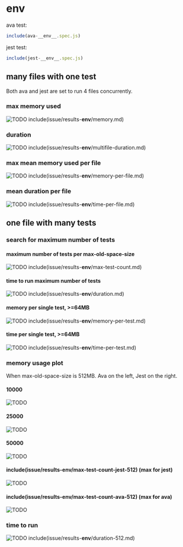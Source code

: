 <a name="__env__"/></a>

# __env__

ava test:
```javascript
include(ava-__env__.spec.js)
```

jest test:
```javascript
include(jest-__env__.spec.js)
```

## many files with one test

Both ava and jest are set to run 4 files concurrently.

### max memory used

![TODO](results-__env__/memory.png)
include(issue/results-__env__/memory.md)

### duration

![TODO](results-__env__/multifile-duration.png)
include(issue/results-__env__/multifile-duration.md)

### max mean memory used per file

![TODO](results-__env__/memory-per-file.png)
include(issue/results-__env__/memory-per-file.md)

### mean duration per file

![TODO](results-__env__/time-per-file.png)
include(issue/results-__env__/time-per-file.md)

## one file with many tests

### search for maximum number of tests

#### maximum number of tests per max-old-space-size

![TODO](results-__env__/max-test-count.png)
include(issue/results-__env__/max-test-count.md)

#### time to run maximum number of tests

![TODO](results-__env__/duration.png)
include(issue/results-__env__/duration.md)

#### memory per single test, >=64MB

![TODO](results-__env__/memory-per-test.png)
include(issue/results-__env__/memory-per-test.md)

#### time per single test, >=64MB

![TODO](results-__env__/time-per-test.png)
include(issue/results-__env__/time-per-test.md)

### memory usage plot

When max-old-space-size is 512MB.
Ava on the left, Jest on the right. 

#### 10000

![TODO](results-__env__/plot-sidebyside-512-10000.png)

#### 25000

![TODO](results-__env__/plot-sidebyside-512-25000.png)

#### 50000

![TODO](results-__env__/plot-sidebyside-512-50000.png)

#### include(issue/results-__env__/max-test-count-jest-512) (max for jest)

![TODO](results-__env__/plot-sidebyside-512-include(issue/results-__env__/max-test-count-jest-512).png)

#### include(issue/results-__env__/max-test-count-ava-512) (max for ava)

![TODO](results-__env__/plot-sidebyside-512-include(issue/results-__env__/max-test-count-ava-512).png)

### time to run

![TODO](results-__env__/duration-512.png)
include(issue/results-__env__/duration-512.md)
